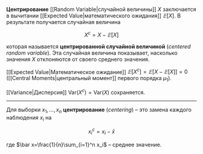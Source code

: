 
**Центрирование** [[Random Variable|случайной величины]] $X$ заключается в вычитании [[Expected Value|математического ожидания]] $𝔼[X]$. В результате получается случайная величина

$$
X^c = X - 𝔼[X]
$$

которая называется **центрированной случайной величиной** (*centered random variable*). Эта случайная величина показывает, насколько значения $X$ отклоняются от своего среднего значения. 

[[Expected Value|Математическое ожидание]] $𝔼[X^c] = 𝔼[X - 𝔼[X]] = 0$ ([[Central Moments|центральный момент]] первого порядка $μ_1$).

[[Variance|Дисперсия]] $\mathrm{Var} (X^c) = \mathrm{Var} (X)$ сохраняется.

---

Для выборки $x_1,\dots,x_n$ **центрирование** (*centering*) – это замена каждого наблюдения $x_i$ на

$$
x_i^{c}=x_i-\bar x
$$

где $\bar x=\frac{1}{n}\sum_{i=1}^n x_i$ – среднее значение.



